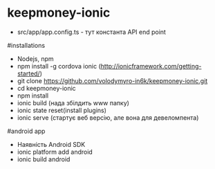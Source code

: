 # keepmoney-ionic

- src/app/app.config.ts - тут константа API end point

#installations
- Nodejs, npm
- npm install -g cordova ionic (http://ionicframework.com/getting-started/)
- git clone https://github.com/volodymyro-in6k/keepmoney-ionic.git
- cd keepmoney-ionic
- npm install
- ionic build (нада збілдить www папку)
- ionic state reset(install plugins)
- ionic serve (стартує веб версію, але вона для девеломпента)

#android app
- Наявність Android SDK
- ionic platform add android
- ionic build android

